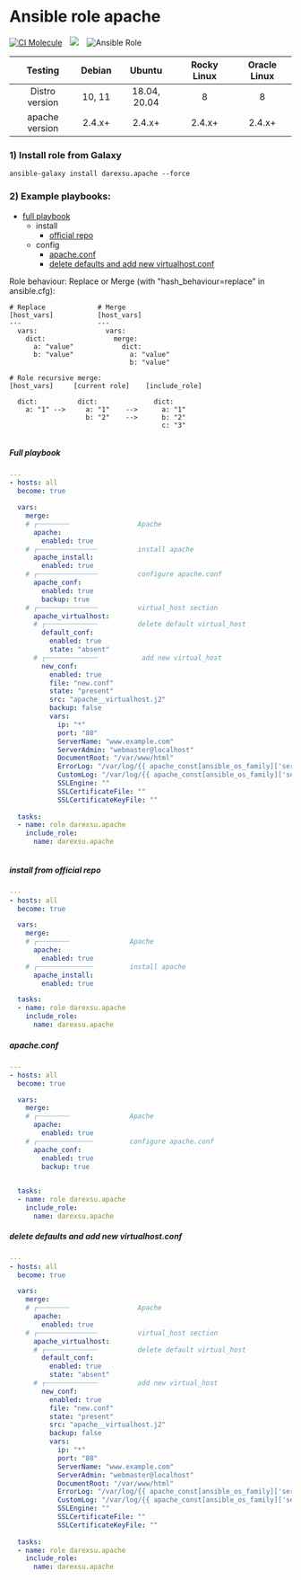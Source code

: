 # Ansible role apache
[![CI Molecule](https://github.com/darexsu/ansible-role-apache/actions/workflows/ci.yml/badge.svg)](https://github.com/darexsu/ansible-role-apache/actions/workflows/ci.yml)&emsp;![](https://img.shields.io/static/v1?label=idempotence&message=ok&color=success)&emsp;![Ansible Role](https://img.shields.io/ansible/role/d/57564?color=blue&label=downloads)

|  Testing         |  Debian            |  Ubuntu         |  Rocky Linux  | Oracle Linux |
| :--------------: | :----------------: | :-------------: | :-----------: | :----------: |
| Distro version   |  10, 11            | 18.04, 20.04    |  8            | 8            |
| apache version  |  2.4.x+            |    2.4.x+       |  2.4.x+       | 2.4.x+       |

### 1) Install role from Galaxy
```
ansible-galaxy install darexsu.apache --force
```

### 2) Example playbooks:
  
  - [full playbook](#full-playbook)  
    - install
      - [official repo](#install-from-official-repo)
    - config
      - [apache.conf](#apacheconf)
      - [delete defaults and add new virtualhost.conf](#delete-defaults-and-add-new-virtualhostconf)

Role behaviour: Replace or Merge (with "hash_behaviour=replace" in ansible.cfg):
```
# Replace             # Merge
[host_vars]           [host_vars]
---                   ---
  vars:                 vars:
    dict:                 merge:
      a: "value"            dict: 
      b: "value"              a: "value" 
                              b: "value"

# Role recursive merge:
[host_vars]     [current role]    [include_role]
  
  dict:          dict:              dict:
    a: "1" -->     a: "1"    -->      a: "1"
                   b: "2"    -->      b: "2"
                                      c: "3"
    
```
##### Full playbook
```yaml
---
- hosts: all
  become: true

  vars:
    merge:
    # ┌┄┄┄┄┄┄┄┄                 Apache 
      apache:
        enabled: true
    # ┌┄┄┄┄┄┄┄┄┄┄┄┄┄┄┄          install apache
      apache_install:
        enabled: true
    # ┌┄┄┄┄┄┄┄┄┄┄┄┄┄┄┄          configure apache.conf
      apache_conf:
        enabled: true
        backup: true
    # ┌┄┄┄┄┄┄┄┄┄┄┄┄┄┄┄          virtual_host section
      apache_virtualhost:
      # ┌┄┄┄┄┄┄┄┄┄┄┄┄┄          delete default virtual_host
        default_conf:
          enabled: true
          state: "absent"
      # ┌┄┄┄┄┄┄┄┄┄┄┄┄┄           add new virtual_host
        new_conf:
          enabled: true    
          file: "new.conf"
          state: "present"
          src: "apache__virtualhost.j2"
          backup: false
          vars:
            ip: "*"
            port: "80"
            ServerName: "www.example.com"
            ServerAdmin: "webmaster@localhost"
            DocumentRoot: "/var/www/html"
            ErrorLog: "/var/log/{{ apache_const[ansible_os_family]['service_name'] }}/error.log"
            CustomLog: "/var/log/{{ apache_const[ansible_os_family]['service_name'] }}/access.log combined"
            SSLEngine: ""
            SSLCertificateFile:	""
            SSLCertificateKeyFile: ""
  
  tasks:
  - name: role darexsu.apache
    include_role: 
      name: darexsu.apache
    
```
##### install from official repo
```yaml
---
- hosts: all
  become: true

  vars:
    merge:
    # ┌┄┄┄┄┄┄┄┄               Apache 
      apache:
        enabled: true
    # ┌┄┄┄┄┄┄┄┄┄┄┄┄┄┄         install apache
      apache_install:
        enabled: true

  tasks:
  - name: role darexsu.apache
    include_role: 
      name: darexsu.apache

```
##### apache.conf
```yaml
---
- hosts: all
  become: true

  vars:
    merge:
    # ┌┄┄┄┄┄┄┄┄               Apache 
      apache:
        enabled: true
    # ┌┄┄┄┄┄┄┄┄┄┄┄┄┄┄         configure apache.conf
      apache_conf:
        enabled: true
        backup: true

  
  tasks:
  - name: role darexsu.apache
    include_role: 
      name: darexsu.apache

```
##### delete defaults and add new virtualhost.conf
```yaml
---
- hosts: all
  become: true

  vars:
    merge:
    # ┌┄┄┄┄┄┄┄┄                 Apache 
      apache:
        enabled: true
    # ┌┄┄┄┄┄┄┄┄┄┄┄┄┄┄┄          virtual_host section
      apache_virtualhost:
      # ┌┄┄┄┄┄┄┄┄┄┄┄┄┄          delete default virtual_host
        default_conf:
          enabled: true
          state: "absent"
      # ┌┄┄┄┄┄┄┄┄┄┄┄┄┄          add new virtual_host
        new_conf:
          enabled: true    
          file: "new.conf"
          state: "present"
          src: "apache__virtualhost.j2"
          backup: false
          vars:
            ip: "*"
            port: "80"
            ServerName: "www.example.com"
            ServerAdmin: "webmaster@localhost"
            DocumentRoot: "/var/www/html"
            ErrorLog: "/var/log/{{ apache_const[ansible_os_family]['service_name'] }}/error.log"
            CustomLog: "/var/log/{{ apache_const[ansible_os_family]['service_name'] }}/access.log combined"
            SSLEngine: ""
            SSLCertificateFile:	""
            SSLCertificateKeyFile: ""
              
  tasks:
  - name: role darexsu.apache
    include_role: 
      name: darexsu.apache
```